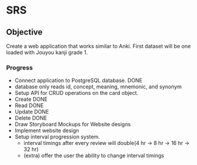 # SRS

## Objective
Create a web application that works similar to Anki. First dataset will be one loaded with Jouyou kanji grade 1.

### Progress
- Connect application to PostgreSQL database. DONE
- database only reads id, concept, meaning, mnemonic, and synonym 
- Setup API for CRUD operations on the card object.
- Create DONE
- Read DONE
- Update DONE
- Delete DONE
- Draw Storyboard Mockups for Website designs
- Implement website design
- Setup interval progression system.
  - interval timings after every review will double(4 hr -> 8 hr -> 16 hr -> 32 hr) 
  - (extra) offer the user the ability to change interval timings